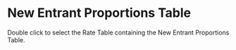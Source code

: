 # New Entrant Proportions Table

Double click to select the Rate Table containing the New Entrant
Proportions Table.
